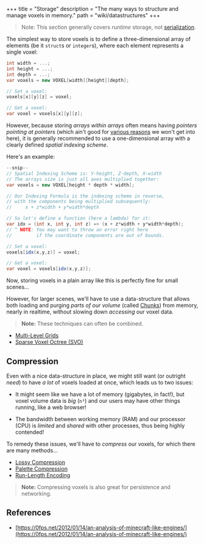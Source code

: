 +++
title = "Storage"
description = "The many ways to structure and manage voxels in memory."
path = "wiki/datastructures"
+++

> Note: This section generally covers *runtime* storage, not [serialization](/wiki/serialization).

The simplest way to store voxels is to define a three-dimensional array of elements (be it `struct`s or `integer`s), where each element represents a single voxel:

```c#
int width = ...;
int height = ...;
int depth = ...;
var voxels = new VOXEL[width][height][depth];

// Set a voxel:
voxels[x][y][z] = voxel;

// Get a voxel:
var voxel = voxels[x][y][z];
```

However, because storing *arrays within arrays* often means having *pointers pointing at pointers* (which ain't good for [various reasons](/wiki/optimization) we won't get into here), it is generally recommended to use a one-dimensional array with a clearly defined *spatial indexing scheme*.

Here's an example:

```c#
--snip--
// Spatial Indexing Scheme is: Y-height, Z-depth, X-width
// The arrays size is just all axes multiplied together:
var voxels = new VOXEL[height * depth * width];

// Our Indexing Formula is the indexing scheme in reverse,
// with the components being multiplied subsequently:
//     x + z*width + y*width*depth

// So let's define a function (here a lambda) for it:
var idx = (int x, int y, int z) => (x + z*width + y*width*depth);
// ^ NOTE: You may want to throw an error right here
//         if the coordinate components are out of bounds.

// Set a voxel:
voxels[idx(x,y,z)] = voxel;

// Get a voxel:
var voxel = voxels[idx(x,y,z)];
```

Now, storing voxels in a plain array like this is perfectly fine for small scenes...

However, for larger scenes, we'll have to use a data-structure that allows both loading and purging *parts of our volume* (called [Chunks](/wiki/chunking)) from memory, nearly in realtime, without slowing down *accessing* our voxel data.

> **Note:** These techniques can often be combined.

- [Multi-Level Grids](/wiki/datastructures/multi-level-grid)
- [Sparse Voxel Octree (SVO)](/wiki/datastructures/sparse-voxel-octree)

## Compression

Even with a nice data-structure in place, we might still want (or outright *need*) to have *a lot* of voxels loaded at once, which leads us to two issues:

- It might seem like we have a lot of memory (gigabytes, in fact!), but voxel volume data is *big* (`n³`) and our users may have other things running, like a web browser!

- The bandwidth between working memory (RAM) and our processor (CPU) is *limited* and *shared* with other processes, thus being highly contended!

To remedy these issues, we'll have to *compress* our voxels, for which there are many methods...

- [Lossy Compression](/wiki/datastructures/lossy-compression)
- [Palette Compression](/wiki/datastructures/palette-compression)
- [Run-Length Encoding](/wiki/datastructures/run-length-encoding)

> **Note:** Compressing voxels is also great for persistence and networking.

## References

- [https://0fps.net/2012/01/14/an-analysis-of-minecraft-like-engines/](https://0fps.net/2012/01/14/an-analysis-of-minecraft-like-engines/)
